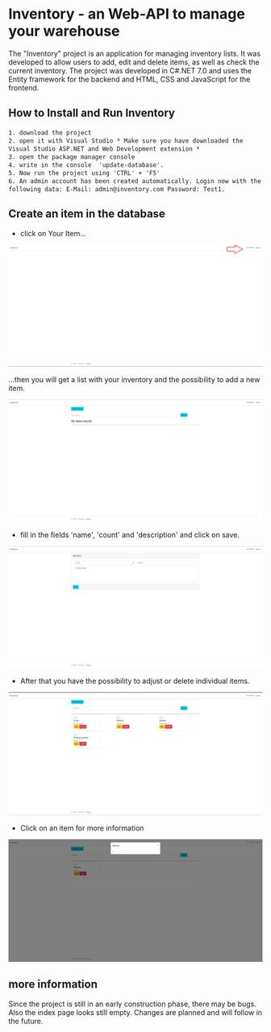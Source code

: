 
# Inventory - an Web-API to manage your warehouse

The "Inventory" project is an application for managing inventory lists. It was developed to allow users to add, edit and delete items, as well as check the current inventory. The project was developed in C#.NET 7.0 and uses the Entity framework for the backend and HTML, CSS and JavaScript for the frontend.

## How to Install and Run Inventory

    1. download the project
    2. open it with Visual Studio * Make sure you have downloaded the Visual Studio ASP.NET and Web Development extension *
    3. open the package manager console 
    4. write in the console  'update-database'. 
    5. Now run the project using 'CTRL' + 'F5' 
    6. An admin account has been created automatically. Login now with the following data: E-Mail: admin@inventory.com Password: Test1.
    
## Create an item in the database
 - click on Your Item...
   
![Step1](https://github.com/Yannick-Apostel/Inventory/blob/main/ressources/step1.png)

  ...then you will get a list with your inventory and the possibility to add a new item.
  
![Step2](https://github.com/Yannick-Apostel/Inventory/blob/main/ressources/step2.png)

 - fill in the fields 'name', 'count' and 'description' and click on save.
 
![Step3](https://github.com/Yannick-Apostel/Inventory/blob/main/ressources/step3.png)

- After that you have the possibility to adjust or delete individual items.

![Step4](https://github.com/Yannick-Apostel/Inventory/blob/main/ressources/step4.png)

- Click on an item for more information

![Step5](https://github.com/Yannick-Apostel/Inventory/blob/main/ressources/step5.png)

## more information

Since the project is still in an early construction phase, there may be bugs. Also the index page looks still empty. Changes are planned and will follow in the future. 
